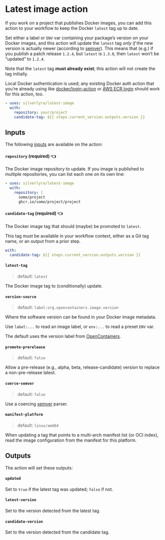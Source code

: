 # Latest image action

If you work on a project that publishes Docker images, you can add this action to your workflow to keep the Docker `latest` tag up to date.

Set either a label or `ENV` var containing your package’s version on your Docker images, and this action will update the `latest` tag _only if_ the new version is actually newer (according to [semver][semver]). This means that (e.g.) if you publish a patch release `1.2.4`, but `latest` is `1.3.0`, then `latest` won’t be “updated” to `1.2.4`.

Note that the `latest` tag **must already exist**; this action will not create the tag initially.

Local Docker authentication is used; any existing Docker auth action that you’re already using like [docker/login-action][docker-login] or [AWS ECR login][ecr-login] should work for this action, too.

```yaml
- uses: silverlyra/latest-image
  with:
    repository: your/project
    candidate-tag: ${{ steps.current_version.outputs.version }}
```

[semver]: https://semver.org/
[docker-login]: https://github.com/marketplace/actions/docker-login
[ecr-login]: https://github.com/aws-actions/amazon-ecr-login

## Inputs

The following [inputs][action-with] are available on the action:

[action-with]: https://docs.github.com/en/actions/using-workflows/workflow-syntax-for-github-actions#jobsjob_idstepswith

#### `repository` (required) 👈

The Docker image repository to update. If you image is published to multiple repositories, you can list each one on its own line:

```yaml
- uses: silverlyra/latest-image
  with:
    repository: |
      some/project
      ghcr.io/some/project/project
```

#### `candidate-tag` (required) 👈

The Docker image tag that should (maybe) be promoted to `latest`.

This tag must be available in your workflow context, either as a Git tag name, or an output from a prior step.

```yaml
with:
  candidate-tag: ${{ steps.current_version.outputs.version }}
```

#### `latest-tag`

> default: `latest`

The Docker image tag to (conditionally) update.

#### `version-source`

> default: `label:org.opencontainers.image.version`

Where the software version can be found in your Docker image metadata.

Use `label:...` to read an image label, or `env:...` to read a preset `ENV` var.

The default uses the version label from [OpenContainers][oc-attrs].

[oc-attrs]: https://github.com/opencontainers/image-spec/blob/main/annotations.md

#### `promote-prerelease`

> default: `false`

Allow a pre-release (e.g., alpha, beta, release-candidate) version to replace a non-pre-release latest.

#### `coerce-semver`

> default: `false`

Use a coercing [semver][semver] parser.

#### `manifest-platform`

> default: `linux/amd64`

When updating a tag that points to a multi-arch manifest list (or OCI index), read the image configuration from the manifest for this platform.

## Outputs

The action will set these outputs:

#### `updated`

Set to `true` if the latest tag was updated; `false` if not.

#### `latest-version`

Set to the version detected from the latest tag.

#### `candidate-version`

Set to the version detected from the candidate tag.